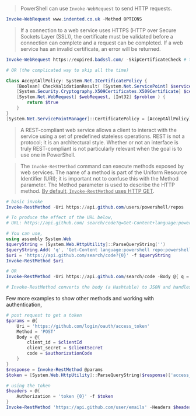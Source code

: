 >PowerShell can use `Invoke-WebRequest` to send HTTP requests.

```powershell
Invoke-WebRequest www.indented.co.uk -Method OPTIONS
```

>If a connection to a web service uses HTTPS (HTTP over Secure Sockets Layer (SSL)), the certificate must be validated before a connection can complete and a request can be completed. If a web service has an invalid certificate, an error will be returned.


```powershell
Invoke-WebRequest https://expired.badssl.com/ -SkipCertificateCheck # to skip the verification

# OR (the complicated way to skip all the time)

Class AcceptAllPolicy: System.Net.ICertificatePolicy { 
	[Boolean] CheckValidationResult( [System.Net.ServicePoint] $servicePoint,
	[System.Security.Cryptography.X509Certificates.X509Certificate] $certificate,
	[System.Net.WebRequest] $webRequest, [Int32] $problem ) { 
		return $true
	} 
} 
[System.Net.ServicePointManager]::CertificatePolicy = [AcceptAllPolicy]::new()
```

>A REST-compliant web service allows a client to interact with the service using a set of predefined stateless operations. REST is not a protocol; it is an architectural style. Whether or not an interface is truly REST-compliant is not particularly relevant when the goal is to use one in PowerShell.

>The `Invoke-RestMethod` command can execute methods exposed by web services. The name of a method is part of the Uniform Resource Identifier (URI); it is important not to confuse this with the Method parameter. The Method parameter is used to describe the HTTP method. <u>By default, `Invoke-RestMethod` uses HTTP GET</u>.


```powershell
# basic invoke
Invoke-RestMethod -Uri https://api.github.com/users/powershell/repos

# To produce the effect of the URL below,
# URL: https://api.github.com/ search/code?q=Get-Content+language:powershell+repo:powershell/powershell.

# You can use,
using assembly System.Web 
$queryString = [System.Web.HttpUtility]::ParseQueryString('') 
$queryString.Add( 'q', 'Get-Content language:powershell repo:powershell/powershell' ) 
$uri = 'https://api.github.com/search/code?{0}' -f $queryString 
Invoke-RestMethod $uri

# OR
Invoke-RestMethod -Uri https://api.github.com/search/code -Body @{ q = 'Get-Content language:powershell repo:powershell/powershell' }

# Invoke-RestMethod converts the body (a Hashtable) to JSON and handles any encoding required. The result of the search is the same whether the body or a query string is used.

```

Few more examples to show other methods and working with authentication,

```powershell
# post request to get a token
$params = @{ 
	Uri = 'https://github.com/login/oauth/access_token' 
	Method = 'POST' 
	Body = @{ 
		client_id = $clientId 
		client_secret = $clientSecret 
		code = $authorizationCode 
	} 
}
$response = Invoke-RestMethod @params 
$token = [System.Web.HttpUtility]::ParseQueryString($response)['access_token']

# using the token
$headers = @{ 
	Authorization = 'token {0}' -f $token 
} 
Invoke-RestMethod 'https://api.github.com/user/emails' -Headers $headers
```


